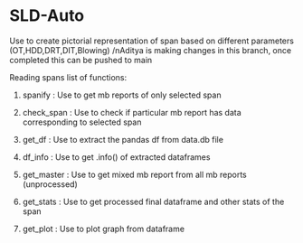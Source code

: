 # SLD-Auto
Use to create pictorial representation of span based on different parameters (OT,HDD,DRT,DIT,Blowing)
/nAditya is making changes in this branch, once completed this can be pushed to main


Reading spans list of functions:
1. spanify    : Use to get mb reports of only selected span
2. check_span : Use to check if particular mb report has data corresponding to selected span
3. get_df     : Use to extract the pandas df from data.db file
4. df_info    : Use to get .info() of extracted dataframes

5. get_master : Use to get mixed mb report from all mb reports (unprocessed)

6. get_stats  : Use to get processed final dataframe and other stats of the span

7. get_plot   : Use to plot graph from dataframe